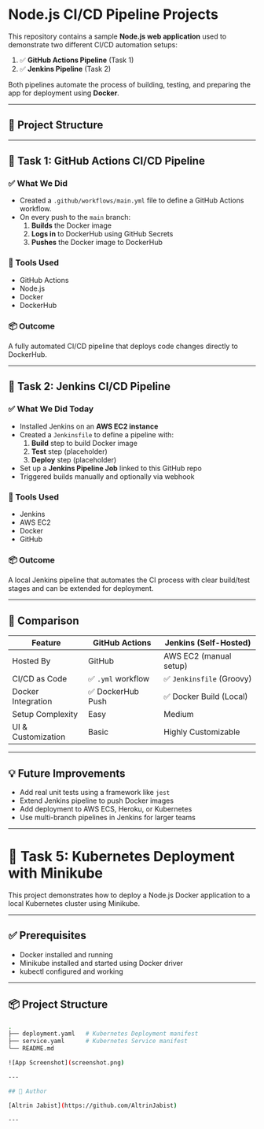 # Node.js CI/CD Pipeline Projects

This repository contains a sample **Node.js web application** used to demonstrate two different CI/CD automation setups:

1. ✅ **GitHub Actions Pipeline** (Task 1)
2. ✅ **Jenkins Pipeline** (Task 2)

Both pipelines automate the process of building, testing, and preparing the app for deployment using **Docker**.

---

## 📁 Project Structure


---

## 🚀 Task 1: GitHub Actions CI/CD Pipeline

### ✅ What We Did

- Created a `.github/workflows/main.yml` file to define a GitHub Actions workflow.
- On every push to the `main` branch:
  1. **Builds** the Docker image
  2. **Logs in** to DockerHub using GitHub Secrets
  3. **Pushes** the Docker image to DockerHub

### 🧰 Tools Used

- GitHub Actions
- Node.js
- Docker
- DockerHub

### 📦 Outcome

A fully automated CI/CD pipeline that deploys code changes directly to DockerHub.

---

## 🚀 Task 2: Jenkins CI/CD Pipeline

### ✅ What We Did Today

- Installed Jenkins on an **AWS EC2 instance**
- Created a `Jenkinsfile` to define a pipeline with:
  1. **Build** step to build Docker image
  2. **Test** step (placeholder)
  3. **Deploy** step (placeholder)
- Set up a **Jenkins Pipeline Job** linked to this GitHub repo
- Triggered builds manually and optionally via webhook

### 🧰 Tools Used

- Jenkins
- AWS EC2
- Docker
- GitHub

### 📦 Outcome

A local Jenkins pipeline that automates the CI process with clear build/test stages and can be extended for deployment.

---

## 🔄 Comparison

| Feature            | GitHub Actions        | Jenkins (Self-Hosted)     |
|--------------------|------------------------|----------------------------|
| Hosted By          | GitHub                 | AWS EC2 (manual setup)     |
| CI/CD as Code      | ✅ `.yml` workflow     | ✅ `Jenkinsfile` (Groovy)   |
| Docker Integration | ✅ DockerHub Push      | ✅ Docker Build (Local)     |
| Setup Complexity   | Easy                   | Medium                     |
| UI & Customization | Basic                  | Highly Customizable        |

---

## 💡 Future Improvements

- Add real unit tests using a framework like `jest`
- Extend Jenkins pipeline to push Docker images
- Add deployment to AWS ECS, Heroku, or Kubernetes
- Use multi-branch pipelines in Jenkins for larger teams

---

# 🚀 Task 5: Kubernetes Deployment with Minikube

This project demonstrates how to deploy a Node.js Docker application to a local Kubernetes cluster using Minikube.

---

## ✅ Prerequisites

- Docker installed and running
- Minikube installed and started using Docker driver
- kubectl configured and working

---

## 📦 Project Structure

```bash
.
├── deployment.yaml   # Kubernetes Deployment manifest
├── service.yaml      # Kubernetes Service manifest
└── README.md

![App Screenshot](screenshot.png)

---

## 🙌 Author

[Altrin Jabist](https://github.com/AltrinJabist)

---
